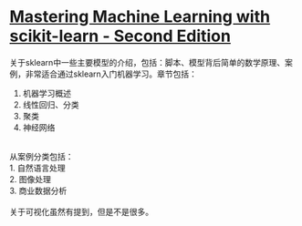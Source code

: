 # [Mastering Machine Learning with scikit-learn - Second Edition](https://book.douban.com/subject/27114766/)

关于sklearn中一些主要模型的介绍，包括：脚本、模型背后简单的数学原理、案例，非常适合通过sklearn入门机器学习。章节包括：<br>
1. 机器学习概述<br>
2. 线性回归、分类<br>
3. 聚类<br>
4. 神经网络<br>
<br>
从案例分类包括：<br>
1. 自然语言处理<br>
2. 图像处理<br>
3. 商业数据分析<br>
<br>
关于可视化虽然有提到，但是不是很多。
